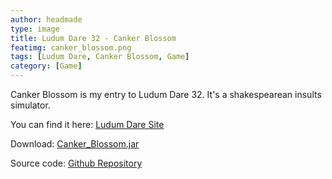 ```yaml
---
author: headmade
type: image
title: Ludum Dare 32 - Canker Blossom
featimg: canker_blossom.png
tags: [Ludum Dare, Canker Blossom, Game]
category: [Game]
---
```


Canker Blossom is my entry to Ludum Dare 32. It's a shakespearean insults simulator.

You can find it here: <a href="http://ludumdare.com/compo/ludum-dare-32/?uid=42076">Ludum Dare Site</a>

Download: <a href="https://github.com/headmadegames/LudumDare32/releases">Canker_Blossom.jar</a>

Source code: <a href="https://github.com/headmadegames/LudumDare32">Github Repository</a>
